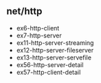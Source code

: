 ## net/http

- ex6-http-client
- ex7-http-server
- ex11-http-server-streaming
- ex12-http-server-fileserver
- ex13-http-server-servefile
- ex56-http-server-detail
- ex57-http-client-detail
